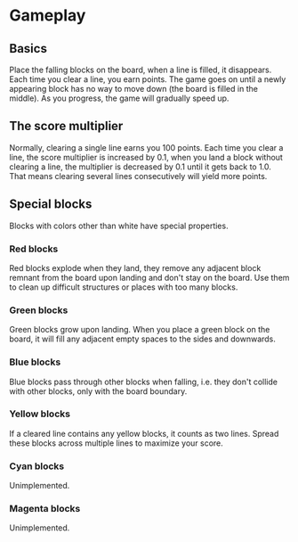 # Gameplay
## Basics
Place the falling blocks on the board, when a line is filled, it disappears.
Each time you clear a line, you earn points. The game goes on until
a newly appearing block has no way to move down (the board is filled in the
middle). As you progress, the game will gradually speed up.

## The score multiplier
Normally, clearing a single line earns you 100 points. Each time you clear
a line, the score multiplier is increased by 0.1, when you land a block
without clearing a line, the multiplier is decreased by 0.1 until it
gets back to 1.0. That means clearing several lines consecutively will yield
more points.

## Special blocks
Blocks with colors other than white have special properties.

### Red blocks
Red blocks explode when they land, they remove any adjacent block remnant
from the board upon landing and don't stay on the board. Use them to clean
up difficult structures or places with too many blocks.

### Green blocks
Green blocks grow upon landing. When you place a green block on the board,
it will fill any adjacent empty spaces to the sides and downwards.

### Blue blocks
Blue blocks pass through other blocks when falling, i.e. they don't collide
with other blocks, only with the board boundary.

### Yellow blocks
If a cleared line contains any yellow blocks, it counts as two lines.
Spread these blocks across multiple lines to maximize your score.

### Cyan blocks
Unimplemented.

### Magenta blocks
Unimplemented.
